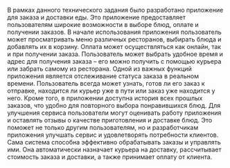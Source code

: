 В рамках данного технического задания было разработано приложение для заказа и доставки еды. Это приложение предоставляет пользователям широкие возможности в выборе блюд, оплате и получении заказов.
В начале использования приложения пользователь может просматривать  меню различных ресторанов, выбирать блюда и добавлять их в корзину. Оплата может осуществляться как онлайн, так и при получении заказа. Пользователь может выбрать удобное время и адрес для получения заказа – его можно получить с помощью курьера или забрать самому из ресторана.
Одной из важных функций приложения является отслеживание статуса заказа в реальном времени. Пользователь всегда может узнать, готов ли его заказ к отправке, находится ли курьер уже в пути или заказ уже находится у него. Кроме того, в приложении доступна история всех прошлых заказов, что удобно для повторного выбора понравившихся блюд.
Для улучшения сервиса пользователи могут оценивать работу приложения и оставлять отзывы о качестве приготовления и доставке блюд. Это поможет не только другим пользователям, но и разработчикам приложения улучшать сервис и удовлетворять потребности клиентов.
Сама система способна эффективно обрабатывать заказы и управлять ими. Она автоматически назначает курьера на доставку, рассчитывает стоимость заказа и доставки, а также принимает оплату от клиента.
